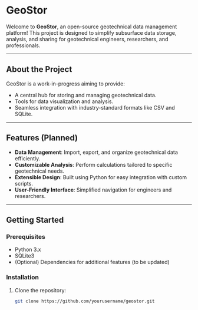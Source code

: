 # GeoStor

Welcome to **GeoStor**, an open-source geotechnical data management platform! This project is designed to simplify subsurface data storage, analysis, and sharing for geotechnical engineers, researchers, and professionals.

---

## **About the Project**

GeoStor is a work-in-progress aiming to provide:
- A central hub for storing and managing geotechnical data.
- Tools for data visualization and analysis.
- Seamless integration with industry-standard formats like CSV and SQLite.

---

## **Features (Planned)**
- **Data Management**: Import, export, and organize geotechnical data efficiently.
- **Customizable Analysis**: Perform calculations tailored to specific geotechnical needs.
- **Extensible Design**: Built using Python for easy integration with custom scripts.
- **User-Friendly Interface**: Simplified navigation for engineers and researchers.

---

## **Getting Started**

### Prerequisites
- Python 3.x
- SQLite3
- (Optional) Dependencies for additional features (to be updated)

### Installation
1. Clone the repository:
   ```bash
   git clone https://github.com/yourusername/geostor.git
